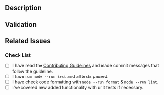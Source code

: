 <!--
Please read the [Code of Conduct](https://github.com/nodejs/api-docs-tooling/blob/main/CODE_OF_CONDUCT.md) and the [Contributing Guidelines](https://github.com/nodejs/api-docs-tooling/blob/main/CONTRIBUTING.md) before opening a pull request.
-->

## Description

<!-- Write a brief description of the changes introduced by this PR -->

## Validation

<!-- How do you know this is working? What should a reviewer look for? Provide a screenshot if your change is visual.-->

## Related Issues

<!--
  Link to the issue that is fixed by this PR (if there is one)
  e.g. Fixes #1234, Addresses #1234, Related to #1234, etc.
-->

### Check List

<!--
ATTENTION
Please follow this check list to ensure that you've followed all items before opening this PR
You can check the items by adding an `x` between the brackets, like this: `[x]`
-->

- [ ] I have read the [Contributing Guidelines](https://github.com/nodejs/api-docs-tooling/blob/main/CONTRIBUTING.md) and made commit messages that follow the guideline.
- [ ] I have run `node --run test` and all tests passed.
- [ ] I have check code formatting with `node --run format` & `node --run lint`.
- [ ] I've covered new added functionality with unit tests if necessary.
